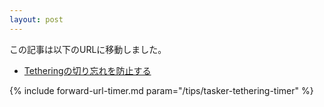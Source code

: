 ```yaml
---
layout: post
---
```

この記事は以下のURLに移動しました。

* [Tetheringの切り忘れを防止する](/tips/tasker-tethering-timer)

{% include forward-url-timer.md param="/tips/tasker-tethering-timer" %}
